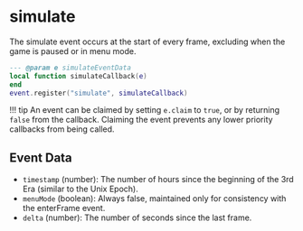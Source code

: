 # simulate

The simulate event occurs at the start of every frame, excluding when the game is paused or in menu mode.

```lua
--- @param e simulateEventData
local function simulateCallback(e)
end
event.register("simulate", simulateCallback)
```

!!! tip
	An event can be claimed by setting `e.claim` to `true`, or by returning `false` from the callback. Claiming the event prevents any lower priority callbacks from being called.

## Event Data

* `timestamp` (number): The number of hours since the beginning of the 3rd Era (similar to the Unix Epoch).
* `menuMode` (boolean): Always false, maintained only for consistency with the enterFrame event.
* `delta` (number): The number of seconds since the last frame.

